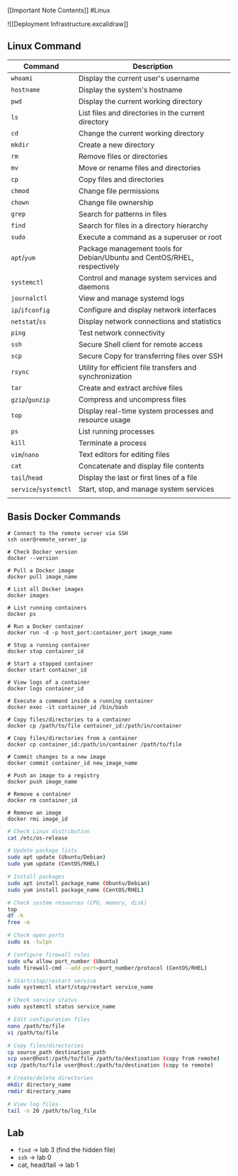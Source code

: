 [[Important Note Contents]] #Linux

![[Deployment Infrastructure.excalidraw]]

## Linux Command

| Command               | Description                                                              |
| --------------------- | ------------------------------------------------------------------------ |
| `whoami`              | Display the current user's username                                      |
| `hostname`            | Display the system's hostname                                            |
| `pwd`                 | Display the current working directory                                    |
| `ls`                  | List files and directories in the current directory                      |
| `cd`                  | Change the current working directory                                     |
| `mkdir`               | Create a new directory                                                   |
| `rm`                  | Remove files or directories                                              |
| `mv`                  | Move or rename files and directories                                     |
| `cp`                  | Copy files and directories                                               |
| `chmod`               | Change file permissions                                                  |
| `chown`               | Change file ownership                                                    |
| `grep`                | Search for patterns in files                                             |
| `find`                | Search for files in a directory hierarchy                                |
| `sudo`                | Execute a command as a superuser or root                                 |
| `apt`/`yum`           | Package management tools for Debian/Ubuntu and CentOS/RHEL, respectively |
| `systemctl`           | Control and manage system services and daemons                           |
| `journalctl`          | View and manage systemd logs                                             |
| `ip`/`ifconfig`       | Configure and display network interfaces                                 |
| `netstat`/`ss`        | Display network connections and statistics                               |
| `ping`                | Test network connectivity                                                |
| `ssh`                 | Secure Shell client for remote access                                    |
| `scp`                 | Secure Copy for transferring files over SSH                              |
| `rsync`               | Utility for efficient file transfers and synchronization                 |
| `tar`                 | Create and extract archive files                                         |
| `gzip`/`gunzip`       | Compress and uncompress files                                            |
| `top`                 | Display real-time system processes and resource usage                    |
| `ps`                  | List running processes                                                   |
| `kill`                | Terminate a process                                                      |
| `vim`/`nano`          | Text editors for editing files                                           |
| `cat`                 | Concatenate and display file contents                                    |
| `tail`/`head`         | Display the last or first lines of a file                                |
| `service`/`systemctl` | Start, stop, and manage system services                                  |
|                       |                                                                          |
## Basis Docker Commands

```shell
# Connect to the remote server via SSH
ssh user@remote_server_ip

# Check Docker version
docker --version

# Pull a Docker image
docker pull image_name

# List all Docker images
docker images

# List running containers
docker ps

# Run a Docker container
docker run -d -p host_port:container_port image_name

# Stop a running container
docker stop container_id

# Start a stopped container
docker start container_id

# View logs of a container
docker logs container_id

# Execute a command inside a running container
docker exec -it container_id /bin/bash

# Copy files/directories to a container
docker cp /path/to/file container_id:/path/in/container

# Copy files/directories from a container
docker cp container_id:/path/in/container /path/to/file

# Commit changes to a new image
docker commit container_id new_image_name

# Push an image to a registry
docker push image_name

# Remove a container
docker rm container_id

# Remove an image
docker rmi image_id
```

```bash
# Check Linux distribution
cat /etc/os-release

# Update package lists
sudo apt update (Ubuntu/Debian)
sudo yum update (CentOS/RHEL)

# Install packages
sudo apt install package_name (Ubuntu/Debian)
sudo yum install package_name (CentOS/RHEL)

# Check system resources (CPU, memory, disk)
top
df -h
free -m

# Check open ports
sudo ss -tulpn

# Configure firewall rules
sudo ufw allow port_number (Ubuntu)
sudo firewall-cmd --add-port=port_number/protocol (CentOS/RHEL)

# Start/stop/restart service
sudo systemctl start/stop/restart service_name

# Check service status
sudo systemctl status service_name

# Edit configuration files
nano /path/to/file
vi /path/to/file

# Copy files/directories
cp source_path destination_path
scp user@host:/path/to/file /path/to/destination (copy from remote)
scp /path/to/file user@host:/path/to/destination (copy to remote)

# Create/delete directories
mkdir directory_name
rmdir directory_name

# View log files
tail -n 20 /path/to/log_file
```

## Lab 

- `find` -> lab 3 (find the hidden file)
- `ssh` -> lab 0
- cat, head/tail -> lab 1